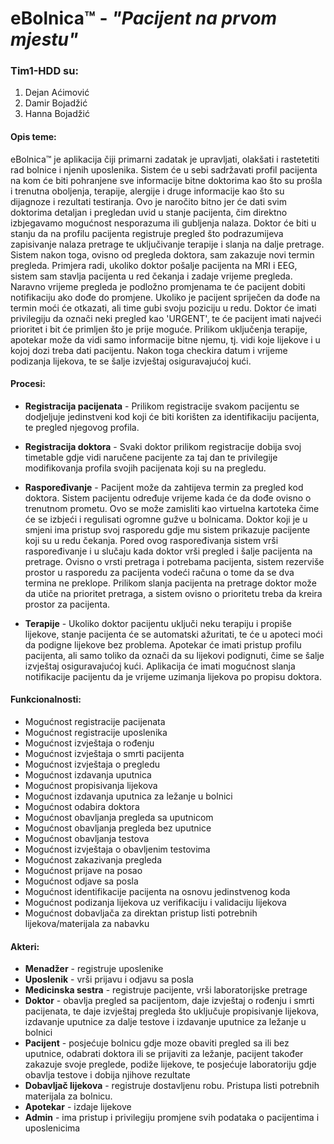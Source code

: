 ﻿# eBolnica™ - *"Pacijent na prvom mjestu"*

### Tim1-HDD su:

  1. Dejan Aćimović
  2. Damir Bojadžić
  3. Hanna Bojadžić
  
#### Opis teme:

eBolnica™ je aplikacija čiji primarni zadatak je upravljati, olakšati i rastetetiti rad bolnice i njenih uposlenika. Sistem će u sebi sadržavati profil pacijenta na kom će biti pohranjene sve informacije bitne doktorima kao što su prošla i trenutna oboljenja, terapije, alergije i druge informacije kao što su dijagnoze i rezultati testiranja. Ovo je naročito bitno jer će dati svim doktorima detaljan i pregledan uvid u stanje pacijenta, čim direktno izbjegavamo mogućnost nesporazuma ili gubljenja nalaza. Doktor će biti u stanju da na profilu pacijenta registruje pregled što podrazumijeva zapisivanje nalaza pretrage te uključivanje terapije i slanja na dalje pretrage. Sistem nakon toga, ovisno od pregleda doktora, sam zakazuje novi termin pregleda. Primjera radi, ukoliko doktor pošalje pacijenta na MRI i EEG, sistem sam stavlja pacijenta u red čekanja i zadaje vrijeme pregleda. Naravno vrijeme pregleda je podložno promjenama te će pacijent dobiti notifikaciju ako dođe do promjene. Ukoliko je pacijent spriječen da dođe na termin moći će otkazati, ali time gubi svoju poziciju u redu. Doktor će imati privilegiju da označi neki pregled kao 'URGENT', te će pacijent imati najveći prioritet i bit će primljen što je prije moguće. Prilikom uključenja terapije, apotekar može da vidi samo informacije bitne njemu, tj. vidi koje lijekove i u kojoj dozi treba dati pacijentu. Nakon toga checkira datum i vrijeme podizanja lijekova, te se šalje izvještaj osiguravajućoj kući.


#### Procesi:

  * **Registracija pacijenata** - Prilikom registracije svakom pacijentu se dodjeljuje jedinstveni kod koji će biti korišten za identifikaciju pacijenta, te pregled njegovog profila.
  
  * **Registracija doktora** - Svaki doktor prilikom registracije dobija svoj timetable gdje vidi naručene pacijente za taj dan te privilegije modifikovanja profila svojih pacijenata koji su na pregledu.

  * **Raspoređivanje** - Pacijent može da zahtijeva termin za pregled kod doktora. Sistem pacijentu određuje vrijeme kada će da dođe ovisno o trenutnom prometu. Ovo se može zamisliti kao virtuelna kartoteka čime će se izbjeći i regulisati ogromne gužve u bolnicama. Doktor koji je u smjeni ima pristup svoj rasporedu gdje mu sistem prikazuje pacijente koji su u redu čekanja. Pored ovog raspoređivanja sistem vrši raspoređivanje i u slučaju kada doktor vrši pregled i šalje pacijenta na pretrage. Ovisno o vrsti pretraga i potrebama pacijenta, sistem rezerviše prostor u rasporedu za pacijenta vodeći računa o tome da se dva termina ne preklope. Prilikom slanja pacijenta na pretrage doktor može da utiče na prioritet pretraga, a sistem ovisno o prioritetu treba da kreira prostor za pacijenta.
  
  * **Terapije** - Ukoliko doktor pacijentu uključi neku terapiju i propiše lijekove, stanje pacijenta će se automatski ažuritati, te će u apoteci moći da podigne lijekove bez problema. Apotekar će imati pristup profilu pacijenta, ali samo toliko da označi da su lijekovi podignuti, čime se šalje izvještaj osiguravajućoj kući. Aplikacija će imati mogućnost slanja notifikacije pacijentu da je vrijeme uzimanja lijekova po propisu doktora.
  
  

#### Funkcionalnosti:
  * Mogućnost registracije pacijenata 
  * Mogućnost registracije uposlenika
  * Mogućnost izvještaja o rođenju
  * Mogućnost izvještaja o smrti pacijenta
  * Mogućnost izvještaja o pregledu
  * Mogućnost izdavanja uputnica
  * Mogućnost propisivanja lijekova
  * Mogućnost izdavanja uputnica za ležanje u bolnici
  * Mogućnost odabira doktora
  * Mogućnost obavljanja pregleda sa uputnicom
  * Mogućnost obavljanja pregleda bez uputnice
  * Mogućnost obavljanja testova
  * Mogućnost izvještaja o obavljenim testovima
  * Mogućnost zakazivanja pregleda
  * Mogućnost prijave na posao
  * Mogućnost odjave sa posla
  * Mogućnost identifikacije pacijenta na osnovu jedinstvenog koda
  * Mogućnost podizanja lijekova uz verifikaciju i validaciju lijekova
  * Mogućnost dobavljača za direktan pristup listi potrebnih lijekova/materijala za nabavku


#### Akteri:

  * **Menadžer** - registruje uposlenike
  * **Uposlenik** - vrši prijavu i odjavu sa posla
  * **Medicinska sestra** - registruje pacijente, vrši laboratorijske pretrage
  * **Doktor** - obavlja pregled sa pacijentom, daje izvještaj o rođenju i smrti pacijenata, te daje izvještaj pregleda što uključuje      propisivanje lijekova, izdavanje uputnice za dalje testove i izdavanje uputnice za ležanje u bolnici
  * **Pacijent** - posjećuje bolnicu gdje moze obaviti pregled sa ili bez uputnice, odabrati doktora ili se prijaviti za ležanje, pacijent također zakazuje svoje preglede, podiže lijekove, te posjećuje laboratoriju gdje obavlja testove i dobija njihove rezultate
  * **Dobavljač lijekova** - registruje dostavljenu robu. Pristupa listi potrebnih materijala za bolnicu.
  * **Apotekar** - izdaje lijekove
  * **Admin** - ima pristup i privilegiju promjene svih podataka o pacijentima i uposlenicima
  
